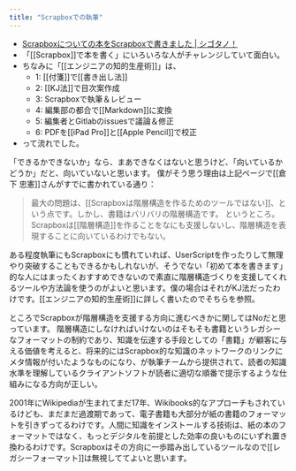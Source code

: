 ```yaml
---
title: "Scrapboxでの執筆"
---
```


- [Scrapboxについての本をScrapboxで書きました | シゴタノ！](https://cyblog.jp/33884)
- 「[[Scrapbox]]で本を書く」にいろいろな人がチャレンジしていて面白い。
- ちなみに「[[エンジニアの知的生産術]]」は、
    - 1: [[付箋]]で[[書き出し法]]
    - 2: [[KJ法]]で目次案作成
    - 3: Scrapboxで執筆＆レビュー
    - 4: 編集部の都合で[[Markdown]]に変換
    - 5: 編集者とGitlabのissuesで議論＆修正
    - 6: PDFを[[iPad Pro]]と[[Apple Pencil]]で校正
- って流れでした。

「できるかできないか」なら、まあできなくはないと思うけど、「向いているかどうか」だと、向いていないと思います。
僕がそう思う理由は上記ページで[[倉下 忠憲]]さんがすでに書かれている通り：
> 最大の問題は、[[Scrapboxは階層構造を作るためのツールではない]]、という点です。しかし、書籍はバリバリの階層構造です。
というところ。Scrapboxは[[階層構造]]を作ることをなにも支援しないし、階層構造を表現することに向いているわけでもない。

ある程度執筆にもScrapboxにも慣れていれば、UserScriptを作ったりして無理やり突破することもできるかもしれないが、そうでない「初めて本を書きます」的な人にはまったくおすすめできないので素直に階層構造づくりを支援してくれるツールや方法論を使うのがよいと思います。僕の場合はそれがKJ法だったわけです。[[エンジニアの知的生産術]]に詳しく書いたのでそちらを参照。

ところでScrapboxが階層構造を支援する方向に進むべきかに関してはNoだと思っています。
階層構造にしなければいけないのはそもそも書籍というレガシーなフォーマットの制約であり、知識を伝達する手段としての「書籍」が顧客に与える価値を考えると、将来的にはScrapbox的な知識のネットワークのリンクにメタ情報が付いたようなものになり、が執筆チームから提供されて、読者の知識水準を理解しているクライアントソフトが読者に適切な順番で提示するような仕組みになる方向が正しい。

2001年にWikipediaが生まれてまだ17年、Wikibooks的なアプローチもされているけども、まだまだ過渡期であって、電子書籍も大部分が紙の書籍のフォーマットを引きずってるわけです。人間に知識をインストールする技術は、紙の本のフォーマットではなく、もっとデジタルを前提とした効率の良いものにいずれ置き換わるわけです。Scrapboxはその方向に一歩踏み出しているツールなので[[レガシーフォーマット]]は無視しててよいと思います。
